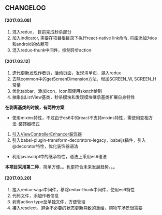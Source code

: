 <!--
@Author: hongliang yu <yuhongliang>
@Date:   08-Mar-2017
@Email:  yuhongliang900@163.com
@Filename: CHANGELOG.md
@Last modified by:   yuhongliang
@Last modified time: 20-Mar-2017
@License: MIT
@Copyright: All reserved by yuhongliang<yuhongliang900@163.com>
-->


## CHANGELOG

#### [2017.03.08]
1. 混入redux， 目前完成秒杀部分
2. 加入indicator, 需要在项目根目录下执行react-native link命令, 将库添加为ios和android的依赖项
3. 混入redux-thunk中间件，控制异步action

#### [2017.03.12]
1. 迭代更新发现作者页，活动页面，发现清单页，混入redux
2. 去除common中的getScreenDimension方法，增加SCREEN_W, SCREEN_H常量
3. 优化tabbar，添加icon，icon图使用sketch绘制
3. 抽象出ListView基类，秒杀模块和发现模块继承基类扩展自身特性

**在剥离基类的时候，有两种方案**

* 使用mixins特性，不过由于es6中的react不支持mixins特性，需使用变相方法-装饰器模式
1. [引入ViewControllerEnhancer装饰器](http://egorsmirnov.me/2015/09/30/react-and-es6-part4.html)
2. 引入babel-plugin-transform-decorators-legacy，babeljs插件，引入@decorator特性，优化装饰器语法

* 利用javascript中的继承特性，语法上采用es6语法

**本项目采用第二种**，简单方便。。也更符合未来发展趋势。。。


#### [2017.03.20]
1. 接入redux-saga中间件，移除redux-thunk中间件，使用es6特性
2. 代码文件，添加作者信息
3. 剥离action type至单独文件，方便管理
4. 接入reselect，避免不必要的状态更新导致的重绘，购物车场景很需要

